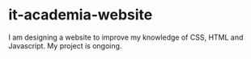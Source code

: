 # it-academia-website
I am designing a website to improve my knowledge of CSS, HTML and Javascript. My project is ongoing.

